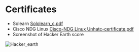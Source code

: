 # Certificates

   * Solearn [Sololearn_c.pdf](https://github.com/Ambikass/M1_StudentRecordSystem_App/files/8011023/Sololearn_c.pdf)
   * Cisco NDG Linux [Cisco-NDG Linux Unhatc-certificate.pdf](https://github.com/Ambikass/M1_StudentRecordSystem_App/files/8011024/Cisco-NDG.Linux.Unhatc-certificate.pdf)
   * Screenshot of Hacker Earth score
   
   ![Hacker_earth](https://user-images.githubusercontent.com/46968025/153017363-16716318-3877-4362-bb66-bcf268c98701.PNG)
   
